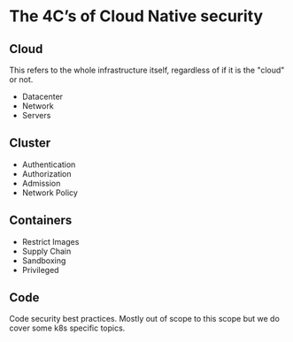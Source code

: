 # The 4C’s of Cloud Native security

## Cloud 

This refers to the whole infrastructure itself, regardless of if it is the "cloud" or not.

- Datacenter
- Network
- Servers

## Cluster

- Authentication
- Authorization
- Admission
- Network Policy

## Containers

- Restrict Images
- Supply Chain
- Sandboxing
- Privileged

## Code

Code security best practices.  Mostly out of scope to this scope but we do cover some k8s specific topics.
